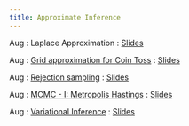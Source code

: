```yaml
---
title: Approximate Inference
---
```


Aug
: Laplace Approximation
  : [Slides](../slides/Laplace.pdf)

Aug
: [Grid approximation for Coin Toss](#)
  : [Slides](#)

Aug
: [Rejection sampling](#)
  : [Slides](#)

Aug
: [MCMC - I: Metropolis Hastings](#)
  : [Slides](#)

Aug
: [Variational Inference](#)
  : [Slides](#)